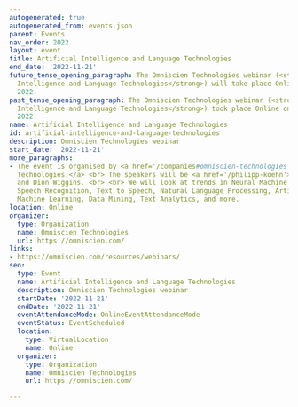 ```yaml
---
autogenerated: true
autogenerated_from: events.json
parent: Events
nav_order: 2022
layout: event
title: Artificial Intelligence and Language Technologies
end_date: '2022-11-21'
future_tense_opening_paragraph: The Omniscien Technologies webinar (<strong>Artificial
  Intelligence and Language Technologies</strong>) will take place Online on 21 November,
  2022.
past_tense_opening_paragraph: The Omniscien Technologies webinar (<strong>Artificial
  Intelligence and Language Technologies</strong>) took place Online on 21 November,
  2022.
name: Artificial Intelligence and Language Technologies
id: artificial-intelligence-and-language-technologies
description: Omniscien Technologies webinar
start_date: '2022-11-21'
more_paragraphs:
- The event is organised by <a href='/companies#omniscien-technologies'>Omniscien
  Technologies.</a> <br> The speakers will be <a href='/philipp-koehn'>Philipp Koehn</a>
  and Dion Wiggins. <br> <br> We will look at trends in Neural Machine Translation,
  Speech Recognition, Text to Speech, Natural Language Processing, Artificial Intelligence,
  Machine Learning, Data Mining, Text Analytics, and more.
location: Online
organizer:
  type: Organization
  name: Omniscien Technologies
  url: https://omniscien.com/
links:
- https://omniscien.com/resources/webinars/
seo:
  type: Event
  name: Artificial Intelligence and Language Technologies
  description: Omniscien Technologies webinar
  startDate: '2022-11-21'
  endDate: '2022-11-21'
  eventAttendanceMode: OnlineEventAttendanceMode
  eventStatus: EventScheduled
  location:
    type: VirtualLocation
    name: Online
  organizer:
    type: Organization
    name: Omniscien Technologies
    url: https://omniscien.com/

---
```


